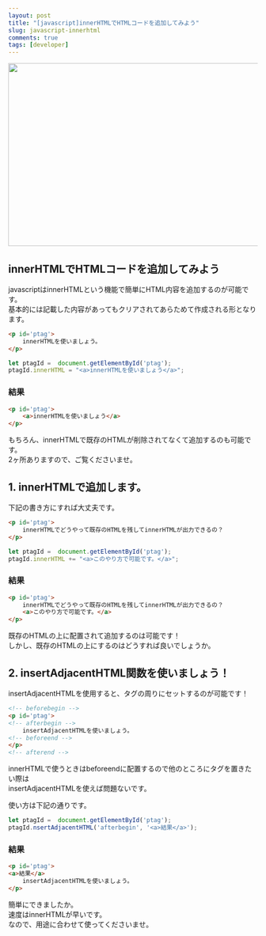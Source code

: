 ```yaml
---
layout: post
title: "[javascript]innerHTMLでHTMLコードを追加してみよう"
slug: javascript-innerhtml
comments: true
tags: [developer]
---
```

<img src="https://drive.google.com/uc?export=view&id=1u7BSBIt1dMa6djlVbF-VmF72fTZ1X3TL"  width="700" height="370">
  
## innerHTMLでHTMLコードを追加してみよう

javascriptはinnerHTMLという機能で簡単にHTML内容を追加するのが可能です。  
基本的には記載した内容があってもクリアされてあらためて作成される形となります。

```html
<p id='ptag'>
    innerHTMLを使いましょう。
</p>
```

```javascript
let ptagId =  document.getElementById('ptag');
ptagId.innerHTML = "<a>innerHTMLを使いましょう</a>";
```

### 結果
```html
<p id='ptag'>
    <a>innerHTMLを使いましょう</a>
</p>
```

もちろん、innerHTMLで既存のHTMLが削除されてなくて追加するのも可能です。  
2ヶ所ありますので、ご覧くださいませ。  

## 1. innerHTMLで追加します。

下記の書き方にすれば大丈夫です。  

```html
<p id='ptag'>
    innerHTMLでどうやって既存のHTMLを残してinnerHTMLが出力できるの？
</p>
```

```javascript
let ptagId =  document.getElementById('ptag');
ptagId.innerHTML += "<a>このやり方で可能です。</a>";
```

### 結果
```html
<p id='ptag'>
    innerHTMLでどうやって既存のHTMLを残してinnerHTMLが出力できるの？
    <a>このやり方で可能です。</a>
</p>
```

既存のHTMLの上に配置されて追加するのは可能です！  
しかし、既存のHTMLの上にするのはどうすれば良いでしょうか。

## 2. insertAdjacentHTML関数を使いましょう！
insertAdjacentHTMLを使用すると、タグの周りにセットするのが可能です！ 

```html
<!-- beforebegin -->
<p id='ptag'>
<!-- afterbegin -->
    insertAdjacentHTMLを使いましょう。
<!-- beforeend -->
</p>
<!-- afterend -->
```

innerHTMLで使うときはbeforeendに配置するので他のところにタグを置きたい際は  
insertAdjacentHTMLを使えば問題ないです。  

使い方は下記の通りです。  
```javascript
let ptagId =  document.getElementById('ptag');
ptagId.nsertAdjacentHTML('afterbegin', '<a>結果</a>');
```

### 結果
```html
<p id='ptag'>
<a>結果</a>
    insertAdjacentHTMLを使いましょう。
</p>
```
簡単にできましたか。  
速度はinnerHTMLが早いです。  
なので、用途に合わせて使ってくださいませ。  